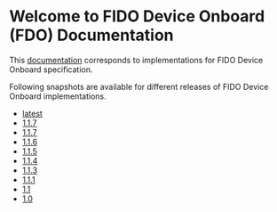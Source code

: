 # Welcome to FIDO Device Onboard (FDO) Documentation

This [documentation](https://fido-device-onboard.github.io/docs-fidoiot/latest) corresponds to
implementations for FIDO Device Onboard specification.

Following snapshots are available for different releases of FIDO Device Onboard implementations.

* [latest](https://fido-device-onboard.github.io/docs-fidoiot/latest)
* [1.1.7](https://fido-device-onboard.github.io/docs-fidoiot/latest)
* [1.1.7](https://fido-device-onboard.github.io/docs-fidoiot/1.1.7)
* [1.1.6](https://fido-device-onboard.github.io/docs-fidoiot/1.1.6)
* [1.1.5](https://fido-device-onboard.github.io/docs-fidoiot/1.1.5)
* [1.1.4](https://fido-device-onboard.github.io/docs-fidoiot/1.1.4)
* [1.1.3](https://fido-device-onboard.github.io/docs-fidoiot/1.1.3)
* [1.1.1](https://fido-device-onboard.github.io/docs-fidoiot/1.1.1)
* [1.1](https://fido-device-onboard.github.io/docs-fidoiot/1.1.0)
* [1.0](https://fido-device-onboard.github.io/docs-fidoiot/1.0.0)
